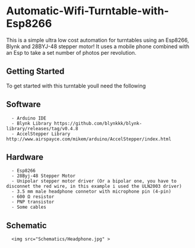 # Automatic-Wifi-Turntable-with-Esp8266
This is a simple ultra low cost automation for turntables using an Esp8266, Blynk and 28BYJ-48 stepper motor! It uses a mobile phone combined with an Esp to take a set number of photos per revolution.

## Getting Started

To get started with this turntable youll need the following

## Software
```
  - Arduino IDE
  - Blynk Library https://github.com/blynkkk/blynk-library/releases/tag/v0.4.8
  - AccelStepper Library http://www.airspayce.com/mikem/arduino/AccelStepper/index.html
  ```
  
## Hardware
```
  - Esp8266
  - 28Byj-48 Stepper Motor
  - Unipolar stepper motor driver (Or a bipolar one, you have to disconnet the red wire, in this example i used the ULN2003 driver)
  - 3.5 mm male headphone connetor with microphone pin (4-pin)
  - 600 Ω resistor
  - PNP transistor
  - Some cables
```

## Schematic
```
  <img src="Schematics/Headphone.jpg" >
